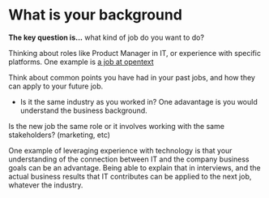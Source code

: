 
# What is your background

**The key question is...** what kind of job do you want to do?

Thinking about roles like Product Manager in IT, or experience with specific platforms. One example is [a job at opentext](https://www.opentext.com/what-we-do/products/enterprise-content-management/content-management/opentext-content-suite-platform)

Think about common points you have had in your past jobs, and how they can apply to your future job.

 - Is it the same industry as you worked in? One adavantage is you would understand the business background.

Is the new job the same role or it involves working with the same stakeholders? (marketing, etc)

One example of leveraging experience with technology is that your understanding of the connection between IT and the company business goals can be an advantage. Being able to explain that in interviews, and the actual business results that IT contributes can be applied to the next job, whatever the industry.
